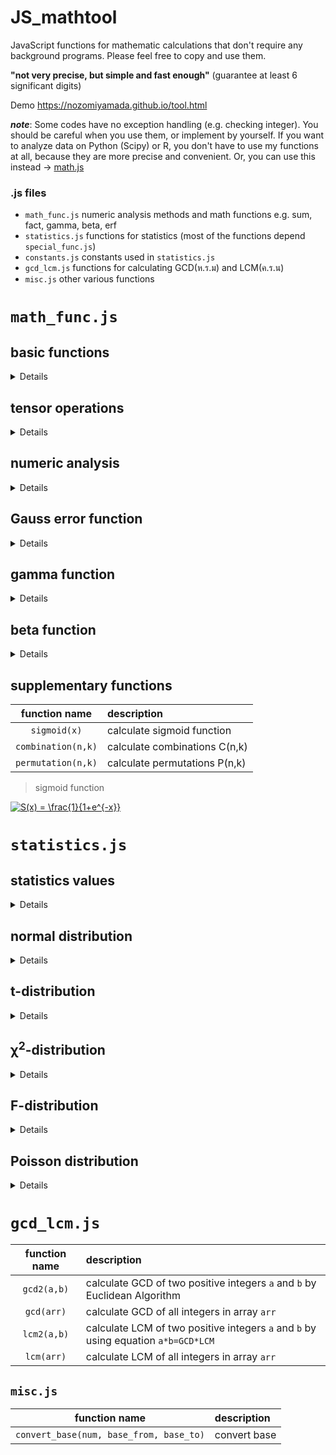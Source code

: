 # JS_mathtool

JavaScript functions for mathematic calculations that don't require any background programs. Please feel free to copy and use them. 

**"not very precise, but simple and fast enough"** (guarantee at least 6 significant digits)


Demo https://nozomiyamada.github.io/tool.html

___note___: Some codes have no exception handling (e.g. checking integer). You should be careful when you use them, or implement by yourself. If you want to analyze data on Python (Scipy) or R, you don't have to use my functions at all, because they are more precise and convenient. Or, you can use this instead -> [math.js](https://mathjs.org/)

### .js files

- `math_func.js` numeric analysis methods and math functions e.g. sum, fact, gamma, beta, erf
- `statistics.js` functions for statistics (most of the functions depend `special_func.js`)
- `constants.js` constants used in `statistics.js`
- `gcd_lcm.js` functions for calculating GCD(ห.ร.ม) and LCM(ค.ร.น)
- `misc.js` other various functions



# `math_func.js`

## basic functions

<details>

|function name|description|
|:-:|:--|
|`max(matrix)`|find the maximum value in a given array/matrix|
|`min(matrix)`|find the minimum value in a given array/matrix|
|`sum(matrix)`|culculate the summation of a given array/matrix|
|`fact(n)`|calculate factorial n! , `n` must be an integer|
|`check_decimal(num)`|check how many digits a given number has|
|`range(start, end, step=1)`|just like `range(start, end, step)` in Python. `step` must not be an integer|
|`round(arr, decimal=0)`|just like `round(num, d)` in Python. If an array is given, it rounds all numbers in the array.|
|`zip(...arr)`|just like `zip(*arr)` in Python. The length of return array is the minimum length of the given arrays.|
|`sorted(arr, reverse=false)`|just like `sorted()` in Python. It returns a deep copy of the original array|
|`argsort(arr, reverse=false, plus1=false)`|return array of indices after sorting by ascending order. If `plus1=true`, index starts from one|

~~~javascript
>>> check_decimal(3.66)
2

>>> range(3)
[0, 1, 2]

>>> range(3, 8)
[3, 4, 5, 6, 7]

>>> range(1, 2, 0.1)
[1, 1.1, 1.2, 1.3, 1.4, 1.5, 1.6, 1.7, 1.8, 1.9]

>>> round(3.5)
3

>>> round(4.666, 2)
4.67

>>> round([1.32, 2.37], 1)
[1.3, 2.4]

>>> zip([1,2,3], [10,20,30,40])
[[1, 10], [2, 20], [3, 30]]

>>> argsort([10,1,5,0])
[3, 1, 2, 0]

>>> argsort([3,1,2], reverse=true, plus1=true)
[1, 3, 2]
~~~

</details>

## tensor operations

<details>

|function name|description|
|:-:|:--|
|`norm(arr)`|calculate norm of a given vector|
|`vec_add(arr1, arr2, subtract=false)`|calculate addition of given two vector. If `subtract=true`, calculate subtraction instead|
|`flatten(tensor)`|flatten a given tensor into 1D array|
|`shape(tensor)`|return the shape of a given tensor, just like `.shape` of numpy|
|`cartesian(arr1, arr2, func_xy=(x,y)=>[x,y])`|create the cartesian product of two given arrays. It returns pairs of elements by default, but you can specify operation by `func_xy`|
|`deepcopy(tensor)`|make an deep copy of given tensor. If `tensor` is 1D array (vector) or 2D array (matrix), you can use built-in method `.slice()` instead|
|`transpose(matrix)`|transpose a given matrix|
|`zeros(shape, value=0)`|create a zero matrix with `shape` = [l,m,n...], just like `numpy.zeros(shape)`. If `value` is specified, the matrix is filled with the value. |
|`dot1(arr1, arr2)`|calculate dot product of given two vectors|
|`dot2(mat1, mat2)`|calculate dot product of given two matrices|
|`dot(tensor1, tensor2)`|calculate dot product of given two vector/matrix|
|`cofactor(mat, row_delete=0, column_delete=0)`|return cofactor matrix of a given matrix by deleting `row_delete` and `columns_delete`|
|`determinant(mat)`|calculate determinant of a given matrix. It may take a long time for large matrix because the algorithm uses cofactor expansion instead of LU decomposition|
|`inv_matrix(mat)`|calculate inverse matrix of a given matrix|

~~~javascript
>>> norm([3,4])
5

>>> vec_add([1,2], [3,4])
[4, 6]

>>> flatten([[[1,2],[3,4]],[[5,6],[7,8]]])
[1, 2, 3, 4, 5, 6, 7, 8]

>>> shape([[[1,1,1],[2,2,2]],[[3,3,3],[4,4,4]]])
[2, 2, 3]

>>> cartesian([1,2], [3,4])
[[[1,3], [1,4]], [[2,3], [2,4]]]

>>> cartesian(['A','B'], ['a','b'], (x,y) => x+y)
[['Aa', 'Ab'], ['Ba', 'Bb']]

>>> zeros([2,3])
[[0, 0, 0], [0, 0, 0]]

>>> zeros([2,2], 3)
[[3, 3], [3, 3]]
~~~

</details>

## numeric analysis

<details>

|function name|description|
|:-:|:--|
|`gauss_legendre(func,a,b,split=1000,n=5)`|calculate ∫[a->b]f(x)dx by [Gauss-Legendre quadrature](https://en.wikipedia.org/wiki/Gaussian_quadrature) of n-th Legendre polynomial. `func` must be an explicit function that takes only one argument like f(x). `split` determines the number of intervals in the range of integration|
|`newton(func,func_prime,y,x0,iter=15)`|solve the equation y = f(x) by using [Newton's method](https://en.wikipedia.org/wiki/Newton%27s_method). `func` and `func_prime` (derivative of `func`) must be explicit functions that take only one argument like f(x), f'(x). `x0` is an initial guess for x. You can set iteration times `iter`.|
|`brent(func,y,a0,b0,iter=100,epsiron=1e-15)`|solve the equation y = f(x) by using [Brent's method](https://en.wikipedia.org/wiki/Brent%27s_method). `func` must be an explicit function that takes only one argument like f(x). `a0` and `b0` are initial guess for x. These two numbers must have opposite sign, otherwise the function will return `NaN`. You can set maximum iteration times `iter` and minimum width of step `epsiron` in each iteration.|

~~~javascript
>>> fx = x => x**2;
>>> gauss_legendre(fx, a=0, b=3);
3

>>> f = x => x**2+1;
>>> fprime = x => 2*x;
>>> newton(f, fprime, y=10, x0=1);
3

>>> f = x => x**3;
>>> brent(f, y=8, a0=-1, b0=6);
2
~~~

Both `newton` and `brent` will abort the process when error is below **1e-12** and output the total iteration times on the console.

> Gauss-Legendre quadrature

<a href="https://www.codecogs.com/eqnedit.php?latex=\begin{align*}&space;\int_a^bf(x)dx&space;&=&space;\frac{b-a}{2}\int_{-1}^1f\left(\frac{b-a}{2}t&plus;\frac{a&plus;b}{2}\right)dt\\&space;&\sim&space;\frac{b-a}{2}\sum_{i=1}^{n}\left(\frac{b-a}{2}t_i&plus;\frac{a&plus;b}{2}\right)\\&space;&\text{where&space;$t_i$&space;is&space;the&space;i-th&space;zero&space;point&space;of&space;Legendre&space;polynomial}&space;\end{align*}" target="_blank"><img src="https://latex.codecogs.com/gif.latex?\begin{align*}&space;\int_a^bf(x)dx&space;&=&space;\frac{b-a}{2}\int_{-1}^1f\left(\frac{b-a}{2}t&plus;\frac{a&plus;b}{2}\right)dt\\&space;&\sim&space;\frac{b-a}{2}\sum_{i=1}^{n}\left(\frac{b-a}{2}t_i&plus;\frac{a&plus;b}{2}\right)\\&space;&\text{where&space;$t_i$&space;is&space;the&space;i-th&space;zero&space;point&space;of&space;Legendre&space;polynomial}&space;\end{align*}" title="\begin{align*} \int_a^bf(x)dx &= \frac{b-a}{2}\int_{-1}^1f\left(\frac{b-a}{2}t+\frac{a+b}{2}\right)dt\\ &\sim \frac{b-a}{2}\sum_{i=1}^{n}\left(\frac{b-a}{2}t_i+\frac{a+b}{2}\right)\\ &\text{where $t_i$ is the i-th zero point of Legendre polynomial} \end{align*}" /></a>

> Newton's Method

<a href="https://www.codecogs.com/eqnedit.php?latex=x_{n&plus;1}&space;=&space;x_n&space;&plus;&space;\frac{y-f(x_n)}{f'(x_n)}" target="_blank"><img src="https://latex.codecogs.com/gif.latex?x_{n&plus;1}&space;=&space;x_n&space;&plus;&space;\frac{y-f(x_n)}{f'(x_n)}" title="x_{n+1} = x_n + \frac{y-f(x_n)}{f'(x_n)}" /></a>

</details>


## Gauss error function

<details>

|function name|description|
|:-:|:--|
|`erf(z,split=1e3,n=5)`|calculate Gauss error function y = erf(z) by Gauss-Legendre quadrature of n-th Legendre polynomial|
|`erfc(z,split=1e3,n=5)`|calculate complementary error function y = erfc(z) = 1 - erf(z) by Gauss-Legendre quadrature of n-th Legendre polynomial|
|`inv_erf(y,iter=30)`|calculate inverse error function z = ierf(y) by Newton's Method (initial x<sub>0</sub>  is selected automatically)|
|`erf2(z, N=100)`|calculate Gauss error function y = erf(z) by Taylor expansion up to `N`-th order|
|`inv_erf2(y, N=300)`|calculate inverse error function z = ierf(y) by Taylor expansion up to `N`-th order|

> Gauss error function

<a href="https://www.codecogs.com/eqnedit.php?latex=\begin{align*}&space;{\rm&space;erf}(z)&space;&=&space;\frac{2}{\sqrt{\pi}}\int_{0}^{z}e^{-t^2}dt&space;\\&space;&=&space;\frac{2}{\sqrt{\pi}}\sum_{n=0}^{\infty}\frac{z}{2n&plus;1}\prod_{k=1}^{n}\frac{-z^2}{k}&space;\end{align*}" target="_blank"><img src="https://latex.codecogs.com/gif.latex?\begin{align*}&space;{\rm&space;erf}(z)&space;&=&space;\frac{2}{\sqrt{\pi}}\int_{0}^{z}e^{-t^2}dt&space;\\&space;&=&space;\frac{2}{\sqrt{\pi}}\sum_{n=0}^{\infty}\frac{z}{2n&plus;1}\prod_{k=1}^{n}\frac{-z^2}{k}&space;\end{align*}" title="\begin{align*} {\rm erf}(z) &= \frac{2}{\sqrt{\pi}}\int_{0}^{z}e^{-t^2}dt \\ &= \frac{2}{\sqrt{\pi}}\sum_{n=0}^{\infty}\frac{z}{2n+1}\prod_{k=1}^{n}\frac{-z^2}{k} \end{align*}" /></a>

> inverse error function

<a href="https://www.codecogs.com/eqnedit.php?latex=\begin{align*}&space;{\rm&space;erf}^{-1}(y)&space;&=&space;\sum_{n=0}^{N}\frac{C_k}{2k&plus;1}(\frac{\sqrt{\pi}}{2}y)^{2k&plus;1}&space;\\&space;&\text{where}~C_k&space;=&space;\sum_{m=0}^{k-1}\frac{C_mC_{k-1-m}}{(m&plus;1)(2m&plus;1)}&space;\end{align*}" target="_blank"><img src="https://latex.codecogs.com/gif.latex?\begin{align*}&space;{\rm&space;erf}^{-1}(y)&space;&=&space;\sum_{n=0}^{N}\frac{C_k}{2k&plus;1}(\frac{\sqrt{\pi}}{2}y)^{2k&plus;1}&space;\\&space;&\text{where}~C_k&space;=&space;\sum_{m=0}^{k-1}\frac{C_mC_{k-1-m}}{(m&plus;1)(2m&plus;1)}&space;\end{align*}" title="\begin{align*} {\rm erf}^{-1}(y) &= \sum_{n=0}^{N}\frac{C_k}{2k+1}(\frac{\sqrt{\pi}}{2}y)^{2k+1} \\ &\text{where}~C_k = \sum_{m=0}^{k-1}\frac{C_mC_{k-1-m}}{(m+1)(2m+1)} \end{align*}" /></a>

</details>


## gamma function

<details>

|function name|description|
|:-:|:--|
|`Euler_const`|Euler's constant γ = 0.5772156649015328606|
|`gamma(s,split=1e3,n=5)`|calculate Γ(s) = (s-1)! by Gauss-Legendre quadrature of n-th Legendre polynomial|
|`incomplete_gamma(s,x,split=1e3,n=5)`|calculate lower incomplete gamma function γ(s,x) by Gauss-Legendre quadrature of n-th Legendre polynomial|
|`inv_gamma(y,iter=30)`|calculate inverse gamma s = Γ<sup>-1</sup>(y) by Newton's Method (initial s<sub>0</sub> is selected automatically)|
|`inv_incomplete_gamma(s,y,x0=s,iter=30)`|calculate inverse complete gamma x = γ<sup>-1</sup>(s,y) by Newton's Method (default initial x<sub>0</sub> = s)|
|`gamma2(s,N=1e6)`|calculate Γ(s) = (s-1)! by Weierstrass's definition up to N-th order (slower and less precise than `gamma` if `N` is not enough)|

> gamma function

<a href="https://www.codecogs.com/eqnedit.php?latex=\Gamma(s)&space;=&space;(s-1)!&space;=&space;\int_0^{\infty}&space;t^{s-1}e^{-t}dt" target="_blank"><img src="https://latex.codecogs.com/gif.latex?\Gamma(s)&space;=&space;(s-1)!&space;=&space;\int_0^{\infty}&space;t^{s-1}e^{-t}dt" title="\Gamma(s) = (s-1)! = \int_0^{\infty} t^{s-1}e^{-t}dt" /></a>

> lower imcomplete gamma function

<a href="https://www.codecogs.com/eqnedit.php?latex=\gamma(s,x)&space;=&space;\int_0^x&space;t^{s-1}e^{-t}dt" target="_blank"><img src="https://latex.codecogs.com/gif.latex?\gamma(s,x)&space;=&space;\int_0^x&space;t^{s-1}e^{-t}dt" title="\gamma(s,x) = \int_0^x t^{s-1}e^{-t}dt" /></a>

> Weierstrass's definition

<a href="https://www.codecogs.com/eqnedit.php?latex=\dpi{120}&space;\begin{align*}&space;\frac{1}{\Gamma(s)}&space;&=&space;se^{\gamma&space;s}\prod_{m=1}^{\infty}(1&plus;\frac{s}{m})e^{-s/m}&space;\\&space;-\log\Gamma(s)&space;&\sim&space;\log&space;s&plus;\gamma&space;s&space;&plus;&space;\sum_{m=1}^{N}\left(\log(1&plus;\frac{s}{m})-\frac{s}{m}\right)&space;\end{align*}" target="_blank"><img src="https://latex.codecogs.com/gif.latex?\dpi{120}&space;\begin{align*}&space;\frac{1}{\Gamma(s)}&space;&=&space;se^{\gamma&space;s}\prod_{m=1}^{\infty}(1&plus;\frac{s}{m})e^{-s/m}&space;\\&space;-\log\Gamma(s)&space;&\sim&space;\log&space;s&plus;\gamma&space;s&space;&plus;&space;\sum_{m=1}^{N}\left(\log(1&plus;\frac{s}{m})-\frac{s}{m}\right)&space;\end{align*}" title="\begin{align*} \frac{1}{\Gamma(s)} &= se^{\gamma s}\prod_{m=1}^{\infty}(1+\frac{s}{m})e^{-s/m} \\ -\log\Gamma(s) &\sim \log s+\gamma s + \sum_{m=1}^{N}\left(\log(1+\frac{s}{m})-\frac{s}{m}\right) \end{align*}" /></a>

</details>


## beta function

<details>

|function name|description|
|:-:|:--|
|`beta(a,b,split=1e3,n=5)`|calculate beta function B(a,b) by Gauss-Legendre quadrature of n-th Legendre polynomial|
|`incomplete_beta(a,b,x,split=1e3,n=5)`|calculate incomplete beta function B(x;a,b) by Gauss-Legendre quadrature of n-th Legendre polynomial|
|`regularized_beta(a,b,x,split=1e3,n=5)`|calculate regularized incomplete beta function y = I<sub>x</sub>(a,b) = B(x;a,b)/B(a,b) by Gauss-Legendre quadrature of n-th Legendre polynomial|
|`inv_regularized_beta(a,b,y,iter=30)`|calculate inverse regularized incomplete x = I<sup>-1</sup>(y;a,b) by Newton's Method (initial x<sub>0</sub>  is selected automatically)|

> beta function

<a href="https://www.codecogs.com/eqnedit.php?latex=B(a,b)&space;=&space;\int_0^1&space;t^{a-1}(1-t)^{b-1}dt" target="_blank"><img src="https://latex.codecogs.com/gif.latex?B(a,b)&space;=&space;\int_0^1&space;t^{a-1}(1-t)^{b-1}dt" title="B(a,b) = \int_0^1 t^{a-1}(1-t)^{b-1}dt" /></a>

> incomplete beta function

<a href="https://www.codecogs.com/eqnedit.php?latex=B(x;a,b)&space;=&space;\int_0^x&space;t^{a-1}(1-t)^{b-1}dt" target="_blank"><img src="https://latex.codecogs.com/gif.latex?B(x;a,b)&space;=&space;\int_0^x&space;t^{a-1}(1-t)^{b-1}dt" title="B(x;a,b) = \int_0^x t^{a-1}(1-t)^{b-1}dt" /></a>

> regularized incomplete beta function

<a href="https://www.codecogs.com/eqnedit.php?latex=I_x(a,b)&space;=&space;\frac{B(x;a,b)}{B(a,b)}" target="_blank"><img src="https://latex.codecogs.com/gif.latex?I_x(a,b)&space;=&space;\frac{B(x;a,b)}{B(a,b)}" title="I_x(a,b) = \frac{B(x;a,b)}{B(a,b)}" /></a>

</details>


## supplementary functions

|function name|description|
|:-:|:--|
|`sigmoid(x)`|calculate sigmoid function|
|`combination(n,k)`|calculate combinations C(n,k)|
|`permutation(n,k)`|calculate permutations P(n,k)|

> sigmoid function

<a href="https://www.codecogs.com/eqnedit.php?latex=S(x)&space;=&space;\frac{1}{1&plus;e^{-x}}" target="_blank"><img src="https://latex.codecogs.com/gif.latex?S(x)&space;=&space;\frac{1}{1&plus;e^{-x}}" title="S(x) = \frac{1}{1+e^{-x}}" /></a>



# `statistics.js`

## statistics values

<details>

|function name|description|
|:-:|:--|
|`sum(arr)`|calculate summation of `arr`|
|`mean(arr)`|calculate mean of `arr`|
|`median(arr)`|calculate median of `arr`|
|`variance(arr, unbiased=true)`|calculate unbiased/biased variance of `arr`|
|`std(arr, unbiased=true)`|calculate unbiased/biased standard deviation of `arr`|
|`sem(arr)`|calculate SEM (standard error of mean: s/√n) of `arr`|
|`skewness(arr, regularize=false)`|calculate skewness of `arr`, use equation √(N-1)/(N-2) * sk instead if `regularize==true`|
|`cov(arr1, arr2, unbiased=true)`|calculate covariance from from `arr1` and `arr2`|
|`corr(arr1, arr2)`|calculate Pearson correlation coefficient from from covariance `cov12` and SD `s1` `s2`|
|`corr_arr(arr1, arr2)`|calculate Pearson correlation coefficient from from `arr1` and `arr2`|
|`regression(arr1,arr2)`|calculate `coef` and `intercept` of simple linear regression from from `arr1` and `arr2`|
|`chi2(arr1,arr2,yates=false)`|calculate χ<sup>2</sup> score from `arr1` and `arr2`|
|`chi2_independence(arr1,arr2)`|calculate χ<sup>2</sup> score of test for independence from `arr1` and `arr2`|
|`welch(mu1,mu2,s1,s2,n1,n2)`|calculate and return the array of [Welch's t-value, df] from mean `mu1` `mu2`, SD `s1` `s2` and sample size `n1` `n2`|
|`welch_arr(arr1, arr2)`|calculate and return the array of [Welch's t-value, df] from `arr1` and `arr2`|
|`effect_size(arr1, arr2)`|calculate Cohens' d from `arr1` and `arr2`|

<a href="https://www.codecogs.com/eqnedit.php?latex=\text{sample&space;mean}~~\overline{x}&space;=&space;\frac{1}{n}\sum_i^{n}(x_i-\overline{x})" target="_blank"><img src="https://latex.codecogs.com/gif.latex?\text{sample&space;mean}~~\overline{x}&space;=&space;\frac{1}{n}\sum_i^{n}(x_i-\overline{x})" title="\text{sample mean}~~\overline{x} = \frac{1}{n}\sum_i^{n}(x_i-\overline{x})" /></a>

<a href="https://www.codecogs.com/eqnedit.php?latex=\text{unbiased&space;variance}~~V&space;=&space;\frac{1}{n-1}\sum_i^{n}(x_i-\overline{x})^2" target="_blank"><img src="https://latex.codecogs.com/gif.latex?\text{unbiased&space;variance}~~V&space;=&space;\frac{1}{n-1}\sum_i^{n}(x_i-\overline{x})^2" title="\text{unbiased variance}~~V = \frac{1}{n-1}\sum_i^{n}(x_i-\overline{x})^2" /></a>

<a href="https://www.codecogs.com/eqnedit.php?latex=\text{sample&space;SD}~~s&space;=&space;\sqrt{\frac{1}{n-1}\sum_i^{n}(x_i-\overline{x})^2}" target="_blank"><img src="https://latex.codecogs.com/gif.latex?\text{sample&space;SD}~~s&space;=&space;\sqrt{\frac{1}{n-1}\sum_i^{n}(x_i-\overline{x})^2}" title="\text{sample SD}~~s = \sqrt{\frac{1}{n-1}\sum_i^{n}(x_i-\overline{x})^2}" /></a>

<a href="https://www.codecogs.com/eqnedit.php?latex=\text{standard&space;error&space;of&space;mean}~~SE&space;=&space;\frac{s}{\sqrt{n}}" target="_blank"><img src="https://latex.codecogs.com/gif.latex?\text{standard&space;error&space;of&space;mean}~~SE&space;=&space;\frac{s}{\sqrt{n}}" title="\text{standard error of mean}~~SE = \frac{s}{\sqrt{n}}" /></a>

<a href="https://www.codecogs.com/eqnedit.php?latex=\text{skewness}~~\tilde{\mu}_3&space;=&space;\frac{1}{n}\sum_i^{n}\left(\frac{x_i-\overline{x}}{s}\right)^3" target="_blank"><img src="https://latex.codecogs.com/gif.latex?\text{skewness}~~\tilde{\mu}_3&space;=&space;\frac{1}{n}\sum_i^{n}\left(\frac{x_i-\overline{x}}{s}\right)^3" title="\text{skewness}~~\tilde{\mu}_3 = \frac{1}{n}\sum_i^{n}\left(\frac{x_i-\overline{x}}{s}\right)^3" /></a>

<a href="https://www.codecogs.com/eqnedit.php?latex=\text{unbiased&space;covariance}~~Cov&space;=&space;\frac{1}{n-1}\sum_i^{n}(x_i-\overline{x})(y_i-\overline{y})" target="_blank"><img src="https://latex.codecogs.com/gif.latex?\text{unbiased&space;covariance}~~Cov&space;=&space;\frac{1}{n-1}\sum_i^{n}(x_i-\overline{x})(y_i-\overline{y})" title="\text{unbiased covariance}~~Cov = \frac{1}{n-1}\sum_i^{n}(x_i-\overline{x})(y_i-\overline{y})" /></a>

<a href="https://www.codecogs.com/eqnedit.php?latex=\text{correlation&space;coefficient}~~\rho_{X,Y}&space;=&space;\frac{Cov_{X,Y}}{s_{X}s_{Y}}" target="_blank"><img src="https://latex.codecogs.com/gif.latex?\text{correlation&space;coefficient}~~\rho_{X,Y}&space;=&space;\frac{Cov_{X,Y}}{s_{X}s_{Y}}" title="\text{correlation coefficient}~~\rho_{X,Y} = \frac{Cov_{X,Y}}{s_{X}s_{Y}}" /></a>

<a href="https://www.codecogs.com/eqnedit.php?latex=\text{chi-squared&space;score}~~\chi^2&space;=&space;\sum_i^{n}\frac{(x_i-y_i)^2}{y_i}" target="_blank"><img src="https://latex.codecogs.com/gif.latex?\text{chi-squared&space;score}~~\chi^2&space;=&space;\sum_i^{n}\frac{(x_i-y_i)^2}{y_i}" title="\text{chi-squared score}~~\chi^2 = \sum_i^{n}\frac{(x_i-y_i)^2}{y_i}" /></a>

<a href="https://www.codecogs.com/eqnedit.php?latex=\begin{align*}&space;&{\rm&space;Cohen's}~d&space;=&space;\frac{\overline{x_2}-\overline{x_1}}{s_c}&space;\\&space;&\text{where}~~s_c&space;=&space;\sqrt{\frac{(n_1-1)s_1^2&plus;(n_2-1)s_2^2}{n_1&plus;n_2-2}}&space;\end{align*}" target="_blank"><img src="https://latex.codecogs.com/gif.latex?\begin{align*}&space;&{\rm&space;Cohen's}~d&space;=&space;\frac{\overline{x_2}-\overline{x_1}}{s_c}&space;\\&space;&\text{where}~~s_c&space;=&space;\sqrt{\frac{(n_1-1)s_1^2&plus;(n_2-1)s_2^2}{n_1&plus;n_2-2}}&space;\end{align*}" title="\begin{align*} &{\rm Cohen's}~d = \frac{\overline{x_2}-\overline{x_1}}{s_c} \\ &\text{where}~~s_c = \sqrt{\frac{(n_1-1)s_1^2+(n_2-1)s_2^2}{n_1+n_2-2}} \end{align*}" /></a>

</details>


## normal distribution

<details>

![z_to_p](https://user-images.githubusercontent.com/44984892/85935209-7dd9c980-b918-11ea-9763-b93469034964.png)

|function name|description|
|:-:|:--|
|`z_to_p(z, taylor=false)`|calculate one-tailed p(z≤x) from `z` score by `erf(z)` (when `taylor==false`) or `erf2(z)` (when `taylor==true`), where z must be in the range [0,∞)|
|`p_to_z(p, taylor=false)`|calculate z-score from one-tailed `p`(z≤x) by `inv_erf(z)` (when `taylor==false`) or `inv_erf2(z)` (when `taylor==true`), where p must be in the range [0,0.5]|

<a href="https://www.codecogs.com/eqnedit.php?latex=\begin{align*}&space;p(z&space;\leq&space;x)&space;&=&space;\frac{1}{2}&space;-&space;\frac{1}{\sqrt{2\pi}}\int_{0}^{z}\exp(-x^2/2)dx&space;\\&space;&=&space;\frac{1}{2}-\frac{1}{2}~{\rm&space;erf}(z/\sqrt{2})&space;\\&space;&=&space;\frac{1}{2}-\frac{1}{\sqrt{\pi}}\sum_{n=0}^{\infty}\frac{z/\sqrt{2}}{2n&plus;1}\prod_{k=1}^{n}\frac{-(z/\sqrt{2})^2}{k}&space;\end{align*}" target="_blank"><img src="https://latex.codecogs.com/gif.latex?\begin{align*}&space;p(z&space;\leq&space;x)&space;&=&space;\frac{1}{2}&space;-&space;\frac{1}{\sqrt{2\pi}}\int_{0}^{z}\exp(-x^2/2)dx&space;\\&space;&=&space;\frac{1}{2}-\frac{1}{2}~{\rm&space;erf}(z/\sqrt{2})&space;\\&space;&=&space;\frac{1}{2}-\frac{1}{\sqrt{\pi}}\sum_{n=0}^{\infty}\frac{z/\sqrt{2}}{2n&plus;1}\prod_{k=1}^{n}\frac{-(z/\sqrt{2})^2}{k}&space;\end{align*}" title="\begin{align*} p(z \leq x) &= \frac{1}{2} - \frac{1}{\sqrt{2\pi}}\int_{0}^{z}\exp(-x^2/2)dx \\ &= \frac{1}{2}-\frac{1}{2}~{\rm erf}(z/\sqrt{2}) \\ &= \frac{1}{2}-\frac{1}{\sqrt{\pi}}\sum_{n=0}^{\infty}\frac{z/\sqrt{2}}{2n+1}\prod_{k=1}^{n}\frac{-(z/\sqrt{2})^2}{k} \end{align*}" /></a>

<a href="https://www.codecogs.com/eqnedit.php?latex=z(p)&space;=&space;\sqrt{2}~{\rm&space;erf}^{-1}(1-2p)" target="_blank"><img src="https://latex.codecogs.com/gif.latex?z(p)&space;=&space;\sqrt{2}~{\rm&space;erf}^{-1}(1-2p)" title="z(p) = \sqrt{2}~{\rm erf}^{-1}(1-2p)" /></a>

</details>


## t-distribution

<details>

![t_to_p](https://user-images.githubusercontent.com/44984892/86042285-20a55b80-ba71-11ea-9565-dd276dfb9add.png)

|function name|description|
|:-:|:--|
|`t_to_p(t, df)`|calculate one-tailed p-value from given `t` score and `df` by `regularized_beta`|
|`p_to_t(p, df)`|calculate t-score from one-tailed `p` value and `df` by `inv_regularized_beta`|

<a href="https://www.codecogs.com/eqnedit.php?latex=\begin{align*}&space;p(t,df)&space;&=&space;\int_t^{\infty}\frac{\Gamma((df&plus;1)/2)}{\sqrt{df\cdot\pi}~\Gamma(df/2)}\left(1&plus;\frac{s^2}{df}\right)^{-\frac{df&plus;1}{2}}ds\\&space;&=&space;1-\frac{B(x;df/2,df/2)}{B(df/2,df/2)}&space;\\&space;&\text{where}~x&space;=\frac{t&plus;\sqrt{t^2&plus;df}}{2\sqrt{t^2&plus;df}},~t=\sqrt{\frac{(2x-1)^2df}{4x(1-x)}}&space;\end{align*}" target="_blank"><img src="https://latex.codecogs.com/gif.latex?\begin{align*}&space;p(t,df)&space;&=&space;\int_t^{\infty}\frac{\Gamma((df&plus;1)/2)}{\sqrt{df\cdot\pi}~\Gamma(df/2)}\left(1&plus;\frac{s^2}{df}\right)^{-\frac{df&plus;1}{2}}ds\\&space;&=&space;1-\frac{B(x;df/2,df/2)}{B(df/2,df/2)}&space;\\&space;&\text{where}~x&space;=\frac{t&plus;\sqrt{t^2&plus;df}}{2\sqrt{t^2&plus;df}},~t=\sqrt{\frac{(2x-1)^2df}{4x(1-x)}}&space;\end{align*}" title="\begin{align*} p(t,df) &= \int_t^{\infty}\frac{\Gamma((df+1)/2)}{\sqrt{df\cdot\pi}~\Gamma(df/2)}\left(1+\frac{s^2}{df}\right)^{-\frac{df+1}{2}}ds\\ &= 1-\frac{B(x;df/2,df/2)}{B(df/2,df/2)} \\ &\text{where}~x =\frac{t+\sqrt{t^2+df}}{2\sqrt{t^2+df}},~t=\sqrt{\frac{(2x-1)^2df}{4x(1-x)}} \end{align*}" /></a>

</details>


## χ<sup>2</sup>-distribution 

<details>

![chi2_to_p](https://user-images.githubusercontent.com/44984892/86042339-36b31c00-ba71-11ea-9970-de2dc4494166.png)

|function name|description|
|:-:|:--|
|`chi_to_p(chi, df)`|calculate one-tailed p-value from given χ<sup>2</sup> score `chi` and `df` by `gamma`|
|`p_to_chi(p, df)`|calculate χ<sup>2</sup> score from one-tailed `p` value and `df` by `incomplete_gamma` and `gamma`|

<a href="https://www.codecogs.com/eqnedit.php?latex=\begin{align*}&space;p(x,df)&space;&=&space;\int_x^{\infty}\frac{1}{2^{k/2}~\Gamma(k/2)}t^{\frac{k}{2}-1}e^{-\frac{k}{2}}dt\\&space;&=&space;1-\frac{\gamma(k/2,x/2)}{\Gamma(k/2)}&space;\end{align*}" target="_blank"><img src="https://latex.codecogs.com/gif.latex?\begin{align*}&space;p(x,df)&space;&=&space;\int_x^{\infty}\frac{1}{2^{k/2}~\Gamma(k/2)}t^{\frac{k}{2}-1}e^{-\frac{k}{2}}dt\\&space;&=&space;1-\frac{\gamma(k/2,x/2)}{\Gamma(k/2)}&space;\end{align*}" title="\begin{align*} p(x,df) &= \int_x^{\infty}\frac{1}{2^{k/2}~\Gamma(k/2)}t^{\frac{k}{2}-1}e^{-\frac{k}{2}}dt\\ &= 1-\frac{\gamma(k/2,x/2)}{\Gamma(k/2)} \end{align*}" /></a>

</details>


## F-distribution

<details>

![f_to_p](https://user-images.githubusercontent.com/44984892/86042311-27cc6980-ba71-11ea-91ba-62a609cfdab7.png)

|function name|description|
|:-:|:--|
|`f_to_p(F, df1, df2)`|calculate one-tailed p-value from given `F` value and `df1` `df2` by `regularized_beta`|
|`p_to_f(p, df1, df2)`|calculate F-value from one-tailed `p` value and `df1` `df2` by `inv_regularized_beta`|

<a href="https://www.codecogs.com/eqnedit.php?latex=\begin{align*}&space;p(f,df_1,df_2)&space;&=&space;1-\frac{B(x;df_1/2,df_2/2)}{B(df_1/2,df_2/2)}&space;\\&space;&\text{where}~x&space;=\frac{df_1f}{df_1f&plus;df_2}&space;\end{align*}" target="_blank"><img src="https://latex.codecogs.com/gif.latex?\begin{align*}&space;p(f,df_1,df_2)&space;&=&space;1-\frac{B(x;df_1/2,df_2/2)}{B(df_1/2,df_2/2)}&space;\\&space;&\text{where}~x&space;=\frac{df_1f}{df_1f&plus;df_2}&space;\end{align*}" title="\begin{align*} p(f,df_1,df_2) &= 1-\frac{B(x;df_1/2,df_2/2)}{B(df_1/2,df_2/2)} \\ &\text{where}~x =\frac{df_1f}{df_1f+df_2} \end{align*}" /></a>

</details>


## Poisson distribution

<details>

![poisson](https://user-images.githubusercontent.com/44984892/86042353-3ca8fd00-ba71-11ea-8fee-43599b84ec6f.png)

|function name|description|
|:-:|:--|
|`poisson(lambda, k)`|calculate Poisson Pr(`k`) directly from probability mass function (if `k` in not an integer, use gamma function Γ(k+1) instead of factorial k!)|
|`poisson_cum(lambda, k)`|calculate cumulative Poisson Pr(`k`≤X)|
|`poisson_to_p(lambda, k, split=100)`|calculate p(`k`≤X) by assuming the distribution is continuous (it may take a little time to finishing calculate)|

<a href="https://www.codecogs.com/eqnedit.php?latex=\begin{align*}&space;Pr(X=k)&space;&=&space;\frac{\lambda^ke^{-\lambda}}{k!}&space;\\&space;Pr(X\geq&space;k)&space;&=&space;\sum_{n=k}^{\infty}\frac{\lambda^ne^{-\lambda}}{n!}&space;\\&space;p(X\geq&space;k)&space;&=&space;\int_{k}^{\infty}\frac{\lambda^te^{-\lambda}}{\Gamma(t&plus;1)}dt&space;\end{align*}" target="_blank"><img src="https://latex.codecogs.com/gif.latex?\begin{align*}&space;Pr(X=k)&space;&=&space;\frac{\lambda^ke^{-\lambda}}{k!}&space;\\&space;Pr(X\geq&space;k)&space;&=&space;\sum_{n=k}^{\infty}\frac{\lambda^ne^{-\lambda}}{n!}&space;\\&space;p(X\geq&space;k)&space;&=&space;\int_{k}^{\infty}\frac{\lambda^te^{-\lambda}}{\Gamma(t&plus;1)}dt&space;\end{align*}" title="\begin{align*} Pr(X=k) &= \frac{\lambda^ke^{-\lambda}}{k!} \\ Pr(X\geq k) &= \sum_{n=k}^{\infty}\frac{\lambda^ne^{-\lambda}}{n!} \\ p(X\geq k) &= \int_{k}^{\infty}\frac{\lambda^te^{-\lambda}}{\Gamma(t+1)}dt \end{align*}" /></a>

</details>

# `gcd_lcm.js`

|function name|description|
|:-:|:--|
|`gcd2(a,b)`|calculate GCD of two positive integers `a` and `b` by Euclidean Algorithm|
|`gcd(arr)`|calculate GCD of all integers in array `arr`|
|`lcm2(a,b)`|calculate LCM of two positive integers `a` and `b` by using equation `a*b=GCD*LCM`|
|`lcm(arr)`|calculate LCM of all integers in array `arr`|


## `misc.js`

|function name|description|
|:-:|:--|
|`convert_base(num, base_from, base_to)`|convert base|


